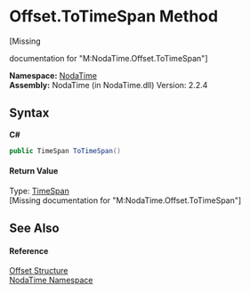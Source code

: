 # Offset.ToTimeSpan Method 
 

\[Missing <summary> documentation for "M:NodaTime.Offset.ToTimeSpan"\]

**Namespace:**&nbsp;<a href="N_NodaTime">NodaTime</a><br />**Assembly:**&nbsp;NodaTime (in NodaTime.dll) Version: 2.2.4

## Syntax

**C#**<br />
``` C#
public TimeSpan ToTimeSpan()
```


#### Return Value
Type: <a href="http://msdn2.microsoft.com/en-us/library/269ew577" target="_blank">TimeSpan</a><br />\[Missing <returns> documentation for "M:NodaTime.Offset.ToTimeSpan"\]

## See Also


#### Reference
<a href="T_NodaTime_Offset">Offset Structure</a><br /><a href="N_NodaTime">NodaTime Namespace</a><br />